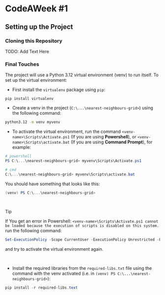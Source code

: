 # CodeAWeek #1

## Setting up the Project

### Cloning this Repository
TODO: Add Text Here

### Final Touches
The project will use a Python 3.12 virtual environment (venv) to run itself. To set up the virtual environment:

- First install the `virtualenv` package using `pip`:
```properties
pip install virtualenv
```

- Create a venv in the project (`C:\...\nearest-neighbours-grid>`) using the following command:
```cmd
python3.12 -m venv myvenv
```

- To activate the virtual environment, run the command `<venv-name>\Scripts\Activate.ps1` (If you are using **Powershell**), or `<venv-name>\Scripts\activate.bat` (If you are using **Command Prompt**), for example:
```powershell
# powershell
PS C:\...\nearest-neighbours-grid> myvenv\Scripts\Activate.ps1
```
```powershell
# cmd
C:\...\nearest-neighbours-grid> myvenv\Scripts\activate.bat
```
You should have something that looks like this:
```powershell
(venv) PS C:\...\nearest-neighbours-grid> 
```

<br>

> [!TIP] 
> If You get an error in Powershell: `<venv-name>\Scripts\Activate.ps1 cannot be loaded because the execution of scripts is disabled on this system.` run the following command:
> ```powershell
> Set-ExecutionPolicy -Scope CurrentUser -ExecutionPolicy Unrestricted -Force
> ```
> and try to activate the virtual environment again.

<br>

- Install the required libraries from the `required-libs.txt` file using the command with the venv activated (i.e. in `(venv) PS C:\...\nearest-neighbours-grid>`):
```powershell
pip install -r required-libs.text
```
